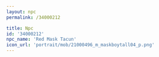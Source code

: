 ```yaml
---
layout: npc
permalink: /34000212

title: Npc
id: '34000212'
npc_name: 'Red Mask Tacun'
icon_url: 'portrait/mob/21000496_m_maskboytall04_p.png'
---
```

